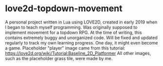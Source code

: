 # love2d-topdown-movement
 
A personal project written in Lua using LOVE2D, created in early 2019 when I began to teach myself programming. Was originally supposed to implement movement for a topdown RPG. 
At the time of writing, this contains extremely buggy and unorganized code. Will be fixed and updated regularly to track my own learning progress. One day, it might even become a game.
Placeholder "player" image came from this tutorial: https://love2d.org/wiki/Tutorial:Baseline_2D_Platformer
All other images, such as the placeholder grass tile, were made by me.
